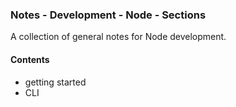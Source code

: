 ### Notes - Development - Node - Sections

A collection of general notes for Node development.

#### Contents
  * getting started
  * CLI
